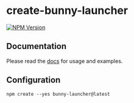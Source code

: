 # create-bunny-launcher

[![NPM Version](https://img.shields.io/npm/v/bunny-launcher?color=blue)](https://www.npmjs.com/package/create-bunny-launcher)

## Documentation

Please read the [docs](https://bunny-launcher.com/configuration/) for usage and examples.

## Configuration

```shell
npm create --yes bunny-launcher@latest
```
